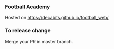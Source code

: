 ### Football Academy
Hosted on https://decabits.github.io/football_web/

### To release change
Merge your PR in master branch.